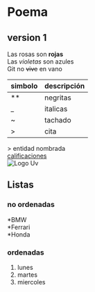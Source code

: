 # Poema 
## version 1
Las rosas son **rojas**  
Las _violetas_ son azules  
Git no ~~vive~~ en vano

| simbolo | descripción |
|-|-|
| ** | negritas |
| _ | italicas |
| ~ | tachado |
| > | cita |

&gt; entidad nombrada  
[calificaciones](https://es.wikipedia.org/wiki/Anexo:Referencias_a_entidades_de_caracteres_XML_y_HTML)  
![Logo Uv](https://www.uv.mx/v2/images/logouv.jpg)

## Listas
### no ordenadas 
*BMW  
*Ferrari  
*Honda  
### ordenadas 
1. lunes
2. martes
3. miercoles

